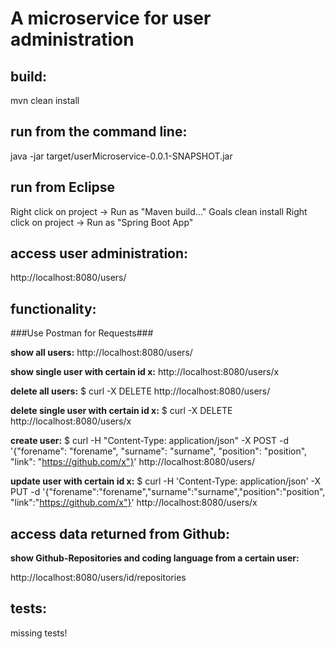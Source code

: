 # A microservice for user administration

## build:

mvn clean install


## run from the command line:

java -jar target/userMicroservice-0.0.1-SNAPSHOT.jar


## run from Eclipse

Right click on project -> Run as "Maven build..." Goals clean install
Right click on project -> Run as "Spring Boot App"


## access user administration:

http://localhost:8080/users/


## functionality:

###Use Postman for Requests###

**show all users:** 
http://localhost:8080/users/

**show single user with certain id x:** 
http://localhost:8080/users/x 

**delete all users:** 
$ curl -X DELETE http://localhost:8080/users/

**delete single user with certain id x:** 
$ curl -X DELETE http://localhost:8080/users/x

**create user:** 
$ curl -H "Content-Type: application/json" -X POST -d 
'{"forename": "forename", "surname": "surname", "position": "position",
"link": "https://github.com/x"}' 
http://localhost:8080/users/
    
**update user with certain id x:** 
$ curl -H 'Content-Type: application/json' -X PUT -d 
'{"forename":"forename","surname":"surname","position":"position",
"link":"https://github.com/x"}' 
http://localhost:8080/users/x


## access data returned from Github:

**show Github-Repositories and coding language from a certain user:**

http://localhost:8080/users/id/repositories


## tests:

missing tests!

